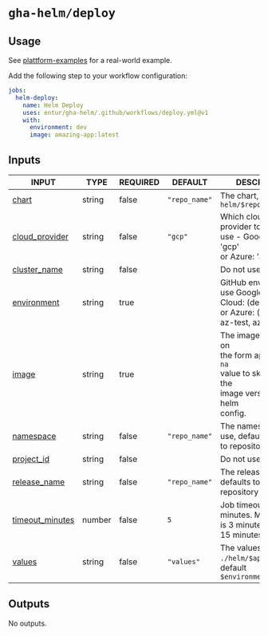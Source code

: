 # `gha-helm/deploy`

## Usage

See [plattform-examples](https://github.com/entur/plattform-examples/blob/main/.github/workflows/cd.yml) for a real-world example.

Add the following step to your workflow configuration:

```yml
jobs:
  helm-deploy:
    name: Helm Deploy
    uses: entur/gha-helm/.github/workflows/deploy.yml@v1
    with:
      environment: dev
      image: amazing-app:latest
```

## Inputs

<!-- AUTO-DOC-INPUT:START - Do not remove or modify this section -->

|                                     INPUT                                     |  TYPE  | REQUIRED |    DEFAULT    |                                                            DESCRIPTION                                                            |
|-------------------------------------------------------------------------------|--------|----------|---------------|-----------------------------------------------------------------------------------------------------------------------------------|
|                <a name="input_chart"></a>[chart](#input_chart)                | string |  false   | `"repo_name"` |                                          The chart, defaults to `helm/$repository_name`                                           |
|  <a name="input_cloud_provider"></a>[cloud_provider](#input_cloud_provider)   | string |  false   |    `"gcp"`    |                         Which cloud service provider to <br>use - Google Cloud: 'gcp' <br>or Azure: 'az'                          |
|     <a name="input_cluster_name"></a>[cluster_name](#input_cluster_name)      | string |  false   |               |                                                       Do not use this input                                                       |
|       <a name="input_environment"></a>[environment](#input_environment)       | string |   true   |               |                 GitHub environment to use Google <br>Cloud: (dev, tst, prd) or Azure: (az-dev, az-test, az-prod)                  |
|                <a name="input_image"></a>[image](#input_image)                | string |   true   |               | The image to deploy, on <br>the form app:tag. Use `na` <br>value to skip replacing the <br>image version in the helm <br>config.  |
|          <a name="input_namespace"></a>[namespace](#input_namespace)          | string |  false   | `"repo_name"` |                                      The namespace to use, defaults <br>to repository name                                        |
|        <a name="input_project_id"></a>[project_id](#input_project_id)         | string |  false   |               |                                                       Do not use this input                                                       |
|     <a name="input_release_name"></a>[release_name](#input_release_name)      | string |  false   | `"repo_name"` |                                        The release name, defaults to <br>repository name                                          |
| <a name="input_timeout_minutes"></a>[timeout_minutes](#input_timeout_minutes) | number |  false   |      `5`      |                           Job timeout in minutes. Minimum <br>is 3 minutes. Default is <br>15 minutes.                            |
|              <a name="input_values"></a>[values](#input_values)               | string |  false   |  `"values"`   |                              The values file in `./helm/$app/env/`, <br>default `$environment.yaml`                               |

<!-- AUTO-DOC-INPUT:END -->

## Outputs

<!-- AUTO-DOC-OUTPUT:START - Do not remove or modify this section -->
No outputs.
<!-- AUTO-DOC-OUTPUT:END -->
